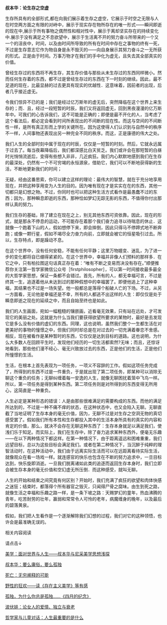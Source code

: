 **叔本华：论生存之空虚**

生存所具有的全部形式,都在向我们展示着生存之虚空，它展示于时空之无限与人在时空两方面之有限的对峙中，展示于现实存在物所存在的唯一形式——瞬间即逝的现在中,展示于所有事物之偶然性和相对性中，展示于离却坚实存在的持续变化中.展示于没有满足之不息欲望中，展示于生活离不开的努力奋斗所带来的一个又一个的沮丧中，时间，以及由时间所导致的所有在时间中存在之事物的终有一死，不过是生存意志它作为物自身是永不毁灭的——向自身展示其努力奋斗之一无所获的形式。正是由于时间。万事万物才在我们的手中化为虚无，且失去其全部真实的价值。

曾经生存过的东西将不再生存，其生存价值与那些从未生存过的东西同样微小。然而任何生存着的东西，都不过是曾经生存过的东西在下一时刻的继续。因此，最不足道的现在，比最显赫的过去更具有现实的优越性．这意味着，因前者的出现，后者几乎接近虚无。

令我们惊异不已的是；我们是经过亿万斯年的虚无后，突然降临在这个世界上来生存的；而．且，经过一段短暂的时辰，我们又将返回虚无，回到黑夜漫漫的亿万斯年中。可我们的心告诉我们，这不可能是正确的；即便是最不开化的人，当考虑了这个看法后，都必定会看到时间所表现出的不间断的现在性。而这与空间的不间断性一样，是所有真正形而上学的关键所在。因为这使得人们认识到与自然中的秩序不一样，人间事物还表现出另一种完全不同的秩序。而这，正是康德的伟大之处。

我们人生的全部时刻中属于现在的时辰，仅仅是一短暂的时刻。然后，它就永远属于过去了。每当夜幕降临后，我们都深感比白天贫乏。我们或许会在那短暂的白昼时光悄悄流逝后，变得有些想入非非，几近疯狂。我们内心默默地感到我们在生存的最深处，仍然有一个不可穷竭的永恒源泉，借助它，我们可以不断地获得新的生活，不断地更新我们的时间；

无疑，经由这番思索，你可以建立这样的理论：最伟大的智慧，就在于充分地享用现在，并把这种享用变为人生的目的。因为唯有现在才是实实在在的东西，其他一切都只是幻想之物。不过，你同时也可以把这种生活方式看作是最愚蠢不过的东西；因为，那种瞬息即逝的东西，那种恰如梦幻无踪无影的东西，不值得你付出那样认真的努力。

我们生存的基础，除了建立在现在之上，别无其他东西可资依靠。因此，现在的形式，就是那永不停息的运动，不可能存在着那个我们奋力追寻以待喘息的休止．这就像一个跑着下山的人，假如想停下来，即会摔倒，因此只得马不停蹄式地不断奔跑；或像一颗行星，假如不竭尽全力奋力向前，立即就会被它的恒星吸引过去。所以，生存特点，即是躁动不息。

在这个世界中，没有任何安稳，不能有任何平静；这里万物嬗变、迷乱，为了进一步的变化都将自已绷得紧紧的。在这个世界中，幸福并非像人们预料的那样多．在它之中，只有柏拉图这句话真正存在着：“唯有不断之变易而决没有存在。”顺便推荐你关注第一哲学家微信公众号［firstphilosopher］，可以第一时间接收最多最全的大哲学家思想，保证一条都不会错过。首先，所有的人，都无幸福可言，不过是终其一生，追逐着他从未达到过的那种假想中的幸福罢了。即便他追上了这种幸福，其结果也不过是一场失望。他一般都总是落得个船破人亡的下场。不过，从另一方面看，无论他是幸福还是不幸，所有的人都逃不出这样的人生：即仅仅是处于瞬息即逝之现在的延续之中，而且自始至终也是如此。

我们的人生画面，宛如一幅粗糙的镶嵌画，近看毫无效果，只有站在远处，才可发现它的美丽之处。这就是为什么当我们要获得欲望所要求的某物时，最好是去发现它是多么没有价值的虚幻的东西。同理，这也说明，虽然我们整个一生都生活在对更美好的事物的憧憬之中，但我们同时却总是在对过去的一切充满着眷恋不舍感。相反，现在被看作是某种暂时的东西，它仅仅是达到目标的道路。这也说明，为什么大多数人在回顾平生时，发现他们经历的一切生活都索然?无味；而且，还惊讶地看到，那些他们漫不经心、毫无兴致放过去的东西，正是他们的生活，正是他们所憧憬豹生活。

生活，在根本上首先表现为一项任务，一项义不容辞的工作。假如这项任务完成了，所得到的东西不过是一件重负，于是就出现了第二项任务，即某种可以消除无聊这个重负的任务；无聊纠缠着每一安逸的人生，就像无聊困扰着笼中飞鸟一样。所以，第一项任务是得到某种东西。第二项任务则是对所得到的东西变得无所用心，这简直是一种重负。

人生必定是某种形态的错误：人是由那些很难满足的需要构成的东西。而他的满足所达到的，不过是一种不痛不痒的状态，在这种状态中，也又会陷入无聊。无聊直截了当地证明了生存本身的毫无价值，因为，无聊不过是对生存之空洞无物的真切感受罢了。假如我们所有本性和生存都投入其中的生活本身所具有的真实的内容和肯定的价值，那么，就决不会存在无聊这种东西了：生存本身就足以满足我们，使浅们乐于知足。而实际上，我们在生存中，除了奋力追求某种东西外，便毫无乐趣——在以下两种情况下都这样。在第一种情况下，由于距离遥远和困难重重，我们远望目标，总以为这些目标会满足我们。或者在第二种情况下，当沉醉于纯粹的理智活动时，在这种活动中，我们由于远离实际生活而可以在远距离看待实际生活，就像观众在看一场戏一样。就连感官的快乐也包含在不断的努力追求中，一旦目标达到，快乐旋即消逝。一旦我们脱离诸如此类的追逐而返回生存本身时，我们立即会被生存本身的毫无价值和空幻虚无所压倒．而这种感受，就叫无聊。

人生的开始和结束之间究竟有何区别？开始时，我们充满了疯狂的欲望和肉体快感之迷狂；结束时，都落得个所有器官之毁灭，只闻得尸骨之腐味。由生到死之路，就像生活之幸福和乐趣之路一样，是一条下坡之路：天赐梦幻的童年，热血沸腾的青年，吃苦耐劳的壮年，赢弱和常常令人可怜的老年，病魔缠身的晚年，以及最后的碧落黄泉。

假如，我们把人生看作是一个逐渐解除我们幻想的过程，我们对它的这种领悟，也许会是最准确无误的。

相关内容阅读

请点击↓

[美学：面对世界与人生——叔本华与尼采美学思想浅探](http://mp.weixin.qq.com/s?__biz=MzAwNDM0ODE0OA==&mid=2247484535&idx=7&sn=8fef8795f89a8a98847afdcccf3df075&chksm=9b2c05ecac5b8cfaf0cc7c7764e637a18b93b7489010a183d77d3faa859471e3ced54cf0db97&scene=21#wechat_redirect)  

[叔本华：要么庸俗，要么孤独](http://mp.weixin.qq.com/s?__biz=MzAwNDM0ODE0OA==&mid=2247484255&idx=7&sn=7f6fb9fff09ddff942c3d20c3e05ec65&chksm=9b2c02c4ac5b8bd2e7fb2c3469414f3d4a6087b0299d4d2b616787cdadbfcb5b9f53abac906e&scene=21#wechat_redirect)  

[死亡：无穷阐释的可能](http://mp.weixin.qq.com/s?__biz=MzAwNDM0ODE0OA==&mid=2247484373&idx=6&sn=020b579075702adad90f46ef3af5a8e3&chksm=9b2c024eac5b8b5880f0417a21f1a2af38d4048e42201045058a0f06f2111404e3e4055d9649&scene=21#wechat_redirect)  

[野性的狂欢——读《存在主义美学》等有感](http://mp.weixin.qq.com/s?__biz=MzAwNDM0ODE0OA==&mid=2247484255&idx=3&sn=f73f0158f9371206403cc43c29b95927&chksm=9b2c02c4ac5b8bd2dba71cef97add75a8b91899de624a620c5e593eec265ae9cbfc5b09e1357&scene=21#wechat_redirect)  

[孤独，为什么你总是孤独……《四月的纪念》](http://mp.weixin.qq.com/s?__biz=MzAwNDM0ODE0OA==&mid=2247484373&idx=1&sn=faebc0a778124ba4f00e18594a6e32b6&chksm=9b2c024eac5b8b58170c823e3e36d4781697244c80dd4212690983ebc16017e78e47d17f90e3&scene=21#wechat_redirect)  

[波伏娃：论女人的爱情、独立与衰老](http://mp.weixin.qq.com/s?__biz=MzAwNDM0ODE0OA==&mid=2247484456&idx=2&sn=357a381118fa6a9528790bd9be85c803&chksm=9b2c05b3ac5b8ca5b4c1017a617e3ab713935c07a9c49281115047fb83746845873f591f4339&scene=21#wechat_redirect)  

[哲学家与儿童对话：人生最重要的是什么](http://mp.weixin.qq.com/s?__biz=MzAwNDM0ODE0OA==&mid=2247484210&idx=3&sn=12bca27ae40207738b0626d9fec7f7f2&chksm=9b2c02a9ac5b8bbf4873b2a2d05a229d4c3f1eb81baa01a141bb8f4f60e29a676fe5623181c8&scene=21#wechat_redirect)